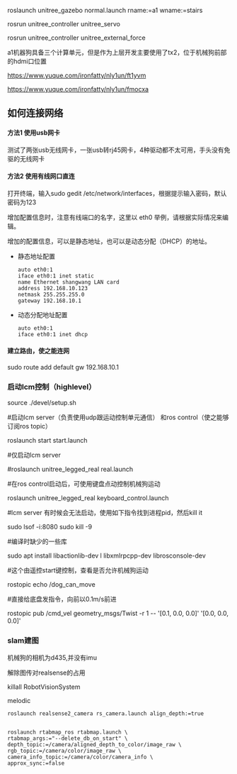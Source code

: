 roslaunch unitree_gazebo normal.launch rname:=a1 wname:=stairs


rosrun unitree_controller unitree_servo


rosrun unitree_controller unitree_external_force



a1机器狗具备三个计算单元，但是作为上层开发主要使用了tx2，位于机械狗前部的hdmi口位置





https://www.yuque.com/ironfatty/nly1un/ft1yvm

https://www.yuque.com/ironfatty/nly1un/fmocxa

## 如何连接网络

#### 方法1 使用usb网卡

测试了两张usb无线网卡，一张usb转rj45网卡，4种驱动都不太可用，手头没有免驱的无线网卡





#### 方法2 使用有线网口直连

打开终端，输入sudo gedit /etc/network/interfaces，根据提示输入密码，默认密码为123

增加配置信息时，注意有线端口的名字，这里以  eth0  举例，请根据实际情况来编辑。



增加的配置信息，可以是静态地址，也可以是动态分配（DHCP）的地址。



- 静态地址配置

  ```
  auto eth0:1
  iface eth0:1 inet static
  name Ethernet shangwang LAN card
  address 192.168.10.123
  netmask 255.255.255.0
  gateway 192.168.10.1
  ```

  

- 动态分配地址配置

  ```
  auto eth0:1
  iface eth0:1 inet dhcp
  
  ```



#### 建立路由，使之能连网

sudo route add default gw 192.168.10.1





### 启动lcm控制（highlevel）



source ./devel/setup.sh

#启动lcm server（负责使用udp跟运动控制单元通信） 和ros control（使之能够订阅ros topic）

roslaunch start start.launch

#仅启动lcm server

#roslaunch unitree_legged_real real.launch

#在ros control启动后，可使用键盘点动控制机械狗运动

roslaunch unitree_legged_real keyboard_control.launch

#lcm server 有时候会无法启动，使用如下指令找到进程pid，然后kill it

sudo lsof -i:8080
sudo kill -9 <PID>



#编译时缺少的一些库

sudo apt install  libactionlib-dev l libxmlrpcpp-dev  librosconsole-dev

#这个由遥控start键控制，查看是否允许机械狗运动

rostopic echo /dog_can_move

#直接给底盘发指令，向前以0.1m/s前进

rostopic pub /cmd_vel geometry_msgs/Twist -r 1 -- '[0.1, 0.0, 0.0]' '[0.0, 0.0, 0.0]'



### slam建图

机械狗的相机为d435,并没有imu

解除图传对realsense的占用

killall RobotVisionSystem




melodic



    roslaunch realsense2_camera rs_camera.launch align_depth:=true


    roslaunch rtabmap_ros rtabmap.launch \
    rtabmap_args:="--delete_db_on_start" \
    depth_topic:=/camera/aligned_depth_to_color/image_raw \
    rgb_topic:=/camera/color/image_raw \
    camera_info_topic:=/camera/color/camera_info \
    approx_sync:=false
